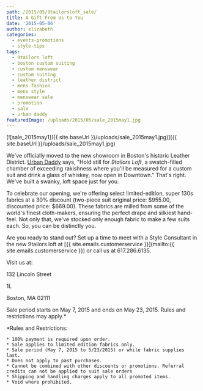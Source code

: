 ```yaml
---
path: /2015/05/9tailorsloft_sale/
title: A Gift From Us to You
date: '2015-05-06'
author: elizabeth
categories:
  - events-promotions
  - style-tips
tags:
  - 9tailors loft
  - boston custom suiting
  - custom menswear
  - custom suiting
  - leather district
  - mens fashion
  - mens style
  - menswear sale
  - promotion
  - sale
  - urban daddy
featuredImage: /uploads/2015/05/sale_2015may1.jpg
---
```

[![sale_2015may1]({{ site.baseUrl }}/uploads/sale_2015may1.jpg)]({{ site.baseUrl }}/uploads/sale_2015may1.jpg)

We've officially moved to the new showroom in Boston's historic Leather District. [Urban Daddy](http://www.urbandaddy.com/bos/style/34600/9tailors_Loft_Meet_9tailors_New_Place_It_s_a_Nice_Place_Boston_BOS_Store#ixzz3ZNPF2Jyn%20) says, "Hold still for _9tailors Loft_, a swatch-filled chamber of exceeding rakishness where you'll be measured for a custom suit and drink a glass of whiskey, now open in Downtown." That's right. We've built a swanky, loft space just for you.

To celebrate our opening, we're offering select limited-edition, super 130s fabrics at a 30% discount (two-piece suit original price: $955.00, discounted price: $669.00). These fabrics are milled from some of the world's finest cloth-makers, ensuring the perfect drape and silkiest hand-feel. Not only that, we've stocked only enough fabric to make a few suits each. So, you can be distinctly you.

Are you ready to stand out? Set up a time to meet with a Style Consultant in the new 9tailors loft at [{{ site.emails.customerservice }}](mailto:{{ site.emails.customerservice }}) or call us at 617.286.6135.

Visit us at:

132 Lincoln Street

1L

Boston, MA 02111

 Sale period starts on May 7, 2015 and ends on May 23, 2015. Rules and restrictions may apply.\*

\*Rules and Restrictions:

	* 100% payment is required upon order.
	* Sale applies to limited edition fabrics only.
	* Sale period (May 7, 2015 to 5/23/2015) or while fabric supplies last.
	* Does not apply to past purchases.
	* Cannot be combined with other discounts or promotions. Referral credits can not be applied to suit sale orders
	* Shipping and handling charges apply to all promoted items.
	* Void where prohibited.